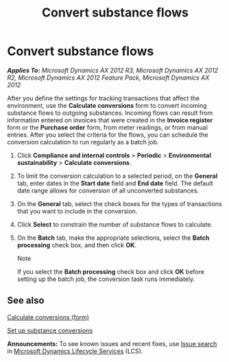 ﻿---
title: Convert substance flows
TOCTitle: Convert substance flows
ms:assetid: 48164c81-a67c-4c59-bdcc-c55c62de1f82
ms:mtpsurl: https://technet.microsoft.com/en-us/library/Hh433537(v=AX.60)
ms:contentKeyID: 36941327
ms.date: 04/18/2014
mtps_version: v=AX.60
---

# Convert substance flows 


_**Applies To:** Microsoft Dynamics AX 2012 R3, Microsoft Dynamics AX 2012 R2, Microsoft Dynamics AX 2012 Feature Pack, Microsoft Dynamics AX 2012_

After you define the settings for tracking transactions that affect the environment, use the **Calculate conversions** form to convert incoming substance flows to outgoing substances. Incoming flows can result from information entered on invoices that were created in the **Invoice register** form or the **Purchase order** form, from meter readings, or from manual entries. After you select the criteria for the flows, you can schedule the conversion calculation to run regularly as a batch job.

1.  Click **Compliance and internal controls** \> **Periodic** \> **Environmental sustainability** \> **Calculate conversions**.

2.  To limit the conversion calculation to a selected period, on the **General** tab, enter dates in the **Start date** field and **End date** field. The default date range allows for conversion of all unconverted substances.

3.  On the **General** tab, select the check boxes for the types of transactions that you want to include in the conversion.

4.  Click **Select** to constrain the number of substance flows to calculate.

5.  On the **Batch** tab, make the appropriate selections, select the **Batch processing** check box, and then click **OK**.
    

    > [!NOTE]
    > <P>If you select the <STRONG>Batch processing</STRONG> check box and click <STRONG>OK</STRONG> before setting up the batch job, the conversion task runs immediately.</P>



## See also

[Calculate conversions (form)](https://technet.microsoft.com/en-us/library/hh227467\(v=ax.60\))

[Set up substance conversions](set-up-substance-conversions.md)

  
**Announcements:** To see known issues and recent fixes, use [Issue search](http://go.microsoft.com/fwlink/?linkid=389258) in [Microsoft Dynamics Lifecycle Services](http://go.microsoft.com/fwlink/?linkid=306505) (LCS).

